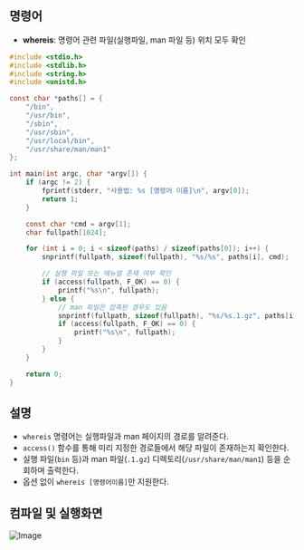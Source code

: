 ## 명령어
- **whereis**: 명령어 관련 파일(실행파일, man 파일 등) 위치 모두 확인

```c
#include <stdio.h>
#include <stdlib.h>
#include <string.h>
#include <unistd.h>

const char *paths[] = {
    "/bin",
    "/usr/bin",
    "/sbin",
    "/usr/sbin",
    "/usr/local/bin",
    "/usr/share/man/man1"
};

int main(int argc, char *argv[]) {
    if (argc != 2) {
        fprintf(stderr, "사용법: %s [명령어 이름]\n", argv[0]);
        return 1;
    }

    const char *cmd = argv[1];
    char fullpath[1024];

    for (int i = 0; i < sizeof(paths) / sizeof(paths[0]); i++) {
        snprintf(fullpath, sizeof(fullpath), "%s/%s", paths[i], cmd);

        // 실행 파일 또는 매뉴얼 존재 여부 확인
        if (access(fullpath, F_OK) == 0) {
            printf("%s\n", fullpath);
        } else {
            // man 파일은 압축된 경우도 있음
            snprintf(fullpath, sizeof(fullpath), "%s/%s.1.gz", paths[i], cmd);
            if (access(fullpath, F_OK) == 0) {
                printf("%s\n", fullpath);
            }
        }
    }

    return 0;
}
```
## 설명

- ``whereis`` 명령어는 실행파일과 man 페이지의 경로를 알려준다.
- ``access()`` 함수를 통해 미리 지정한 경로들에서 해당 파일이 존재하는지 확인한다.
- 실행 파일(`bin` 등)과 man 파일(`.1.gz`) 디렉토리(`/usr/share/man/man1`) 등을 순회하며 출력한다.
- 옵션 없이 ``whereis [명령어이름]``만 지원한다.

## 컴파일 및 실행화면

![Image](https://github.com/user-attachments/assets/8901b781-b650-4a80-ba2e-7ed5da75f234)